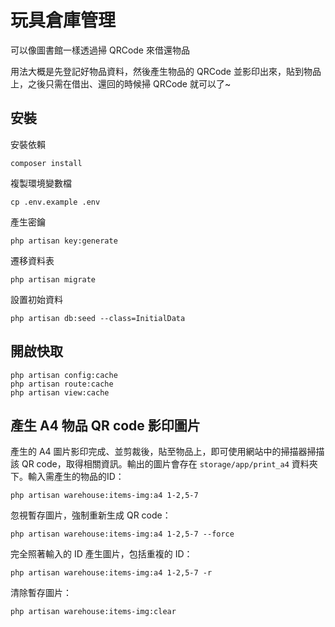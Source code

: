 # 玩具倉庫管理

可以像圖書館一樣透過掃 QRCode 來借還物品

用法大概是先登記好物品資料，然後產生物品的 QRCode 並影印出來，貼到物品上，之後只需在借出、還回的時候掃 QRCode 就可以了~

## 安裝

安裝依賴

```
composer install
```

複製環境變數檔

```
cp .env.example .env
```

產生密鑰

```
php artisan key:generate
```

遷移資料表

```
php artisan migrate
```

設置初始資料

```
php artisan db:seed --class=InitialData
```

## 開啟快取

```
php artisan config:cache
php artisan route:cache
php artisan view:cache
```

## 產生 A4 物品 QR code 影印圖片

產生的 A4 圖片影印完成、並剪裁後，貼至物品上，即可使用網站中的掃描器掃描該 QR code，取得相關資訊。輸出的圖片會存在 `storage/app/print_a4` 資料夾下。輸入需產生的物品的ID：

```
php artisan warehouse:items-img:a4 1-2,5-7
```

忽視暫存圖片，強制重新生成 QR code：

```
php artisan warehouse:items-img:a4 1-2,5-7 --force
```

完全照著輸入的 ID 產生圖片，包括重複的 ID：

```
php artisan warehouse:items-img:a4 1-2,5-7 -r
```

清除暫存圖片：

```
php artisan warehouse:items-img:clear
```
